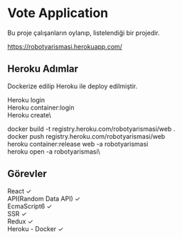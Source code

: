 # Vote Application

Bu proje çalışanların oylanıp, listelendiği bir projedir.

https://robotyarismasi.herokuapp.com/

## Heroku Adımlar

Dockerize edilip Heroku ile deploy edilmiştir.

Heroku login\
Heroku container:login\
Heroku create\

docker build -t registry.heroku.com/robotyarismasi/web .\
docker push registry.heroku.com/robotyarismasi/web\
heroku container:release web -a robotyarismasi\
heroku open -a robotyarismasi\

## Görevler

React ✓\
API(Random Data API) ✓\
EcmaScript6 ✓\
SSR ✓\
Redux ✓\
Heroku - Docker ✓

